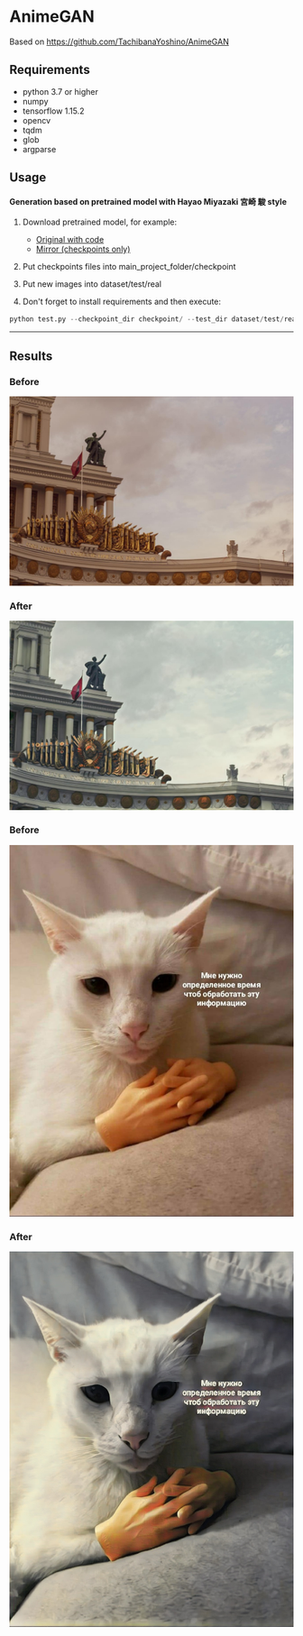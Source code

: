 # AnimeGAN

Based on https://github.com/TachibanaYoshino/AnimeGAN

## Requirements  
- python 3.7 or higher
- numpy  
- tensorflow 1.15.2  
- opencv  
- tqdm  
- glob  
- argparse  

## Usage 

#### Generation based on pretrained model with Hayao Miyazaki 宮崎 駿 style 

1. Download pretrained model, for example: 

    * [Original with code](https://github.com/TachibanaYoshino/AnimeGAN/releases/tag/Haoyao-style_V1.0)
    * [Mirror (checkpoints only)](https://cloud.mail.ru/public/2Nv9/2C8wXNDLz)

2. Put checkpoints files into main_project_folder/checkpoint
3. Put new images into dataset/test/real
4. Don't forget to install requirements and then execute:

```python
python test.py --checkpoint_dir checkpoint/ --test_dir dataset/test/real --style_name H
```

____  
## Results  

### Before
![](https://github.com/Nejel/AnimeGAN/blob/master/doc/ussr_irl.jpg) 

### After
![](https://github.com/Nejel/AnimeGAN/blob/master/doc/ussr_in_anime.jpg)  

### Before
![](https://github.com/Nejel/AnimeGAN/blob/master/doc/shotakot_before.jpg) 

### After
![](https://github.com/Nejel/AnimeGAN/blob/master/doc/shotakot_after.jpg)  
 